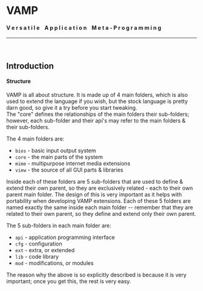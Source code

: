 # VAMP
#### V e r s a t i l e &nbsp;&nbsp; A p p l i c a t i o n &nbsp;&nbsp; M e t a - P r o g r a m m i n g
***
<br>


## Introduction

#### Structure
VAMP is all about structure. It is made up of 4 main folders, which is also used to extend the language if you wish, but the stock language is pretty darn good, so give it a try before you start tweaking.<br>
The "core" defines the relationships of the main folders their sub-folders; however, each sub-folder and their api's may refer to the main folders & their sub-folders.

The 4 main folders are:
- `bios` - basic input output system
- `core` - the main parts of the system
- `mime` - multipurpose internet media extensions
- `view` - the source of all GUI parts & libraries

Inside each of these folders are 5 sub-folders that are used to define & extend their own parent, so they are exclusively related - each to their own parent main folder. The design of this is very important as it helps with portability when developing VAMP extensions. Each of these 5 folders are named exactly the same inside each main folder -- remember that they are related to their own parent, so they define and extend only their own parent.

The 5 sub-folders in each main folder are:
- `api` - application programming interface
- `cfg` - configuration
- `ext` - extra, or extended
- `lib` - code library
- `mod` - modifications, or modules


The reason why the above is so explicitly described is because it is very important; once you get this, the rest is very easy.
